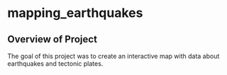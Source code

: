 # mapping_earthquakes

## Overview of Project

The goal of this project was to create an interactive map with data about earthquakes and tectonic plates.
